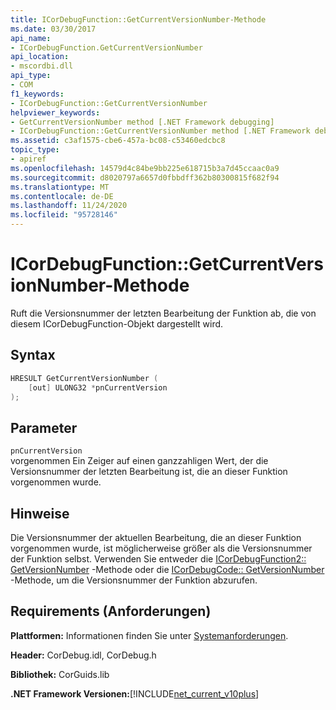 ```yaml
---
title: ICorDebugFunction::GetCurrentVersionNumber-Methode
ms.date: 03/30/2017
api_name:
- ICorDebugFunction.GetCurrentVersionNumber
api_location:
- mscordbi.dll
api_type:
- COM
f1_keywords:
- ICorDebugFunction::GetCurrentVersionNumber
helpviewer_keywords:
- GetCurrentVersionNumber method [.NET Framework debugging]
- ICorDebugFunction::GetCurrentVersionNumber method [.NET Framework debugging]
ms.assetid: c3af1575-cbe6-457a-bc08-c53460edcbc8
topic_type:
- apiref
ms.openlocfilehash: 14579d4c84be9bb225e618715b3a7d45ccaac0a9
ms.sourcegitcommit: d8020797a6657d0fbbdff362b80300815f682f94
ms.translationtype: MT
ms.contentlocale: de-DE
ms.lasthandoff: 11/24/2020
ms.locfileid: "95728146"
---
```

# <a name="icordebugfunctiongetcurrentversionnumber-method"></a>ICorDebugFunction::GetCurrentVersionNumber-Methode

Ruft die Versionsnummer der letzten Bearbeitung der Funktion ab, die von diesem ICorDebugFunction-Objekt dargestellt wird.  
  
## <a name="syntax"></a>Syntax  
  
```cpp  
HRESULT GetCurrentVersionNumber (  
    [out] ULONG32 *pnCurrentVersion  
);  
```  
  
## <a name="parameters"></a>Parameter  

 `pnCurrentVersion`  
 vorgenommen Ein Zeiger auf einen ganzzahligen Wert, der die Versionsnummer der letzten Bearbeitung ist, die an dieser Funktion vorgenommen wurde.  
  
## <a name="remarks"></a>Hinweise  

 Die Versionsnummer der aktuellen Bearbeitung, die an dieser Funktion vorgenommen wurde, ist möglicherweise größer als die Versionsnummer der Funktion selbst. Verwenden Sie entweder die [ICorDebugFunction2:: GetVersionNumber](icordebugfunction2-getversionnumber-method.md) -Methode oder die [ICorDebugCode:: GetVersionNumber](icordebugcode-getversionnumber-method.md) -Methode, um die Versionsnummer der Funktion abzurufen.  
  
## <a name="requirements"></a>Requirements (Anforderungen)  

 **Plattformen:** Informationen finden Sie unter [Systemanforderungen](../../get-started/system-requirements.md).  
  
 **Header:** CorDebug.idl, CorDebug.h  
  
 **Bibliothek:** CorGuids.lib  
  
 **.NET Framework Versionen:**[!INCLUDE[net_current_v10plus](../../../../includes/net-current-v10plus-md.md)]
